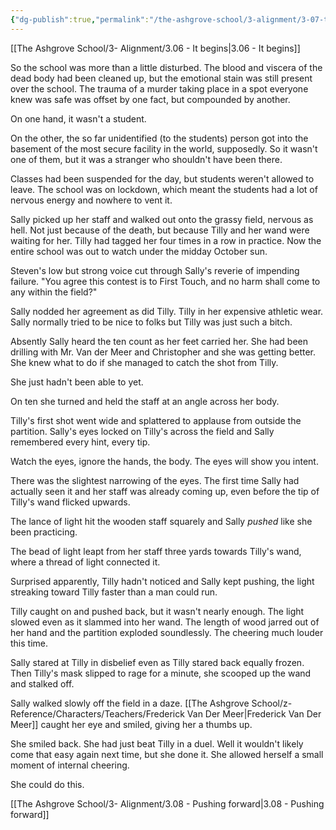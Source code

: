 ```yaml
---
{"dg-publish":true,"permalink":"/the-ashgrove-school/3-alignment/3-07-tag-you-re-it/"}
---
```


[[The Ashgrove School/3- Alignment/3.06 - It begins\|3.06 - It begins]]

So the school was more than a little disturbed. The blood and viscera of the dead body had been cleaned up, but the emotional stain was still present over the school. The trauma of a murder taking place in a spot everyone knew was safe was offset by one fact, but compounded by another.

On one hand, it wasn't a student. 

On the other, the so far unidentified (to the students) person got into the basement of the most secure facility in the world, supposedly.  So it wasn't one of them, but it was a stranger who shouldn't have been there. 

Classes had been suspended for the day, but students weren't allowed to leave. The school was on lockdown, which meant the students had a lot of nervous energy and nowhere to vent it. 

Sally picked up her staff and walked out onto the grassy field, nervous as hell. Not just because of the death, but because Tilly and her wand were waiting for her. Tilly had tagged her four times in a row in practice. Now the entire school was out to watch under the midday October sun. 

Steven's low but strong voice cut through Sally's reverie of impending failure. "You agree this contest is to First Touch, and no harm shall come to any within the field?" 

Sally nodded her agreement as did Tilly. Tilly in her expensive athletic wear. Sally normally tried to be nice to folks but Tilly was just such a bitch.

Absently Sally heard the ten count as her feet carried her. She had been drilling with Mr. Van der Meer and Christopher and she was getting better. She knew what to do if she managed to catch the shot from Tilly. 

She just hadn't been able to yet.

On ten she turned and held the staff at an angle across her body. 

Tilly's first shot went wide and splattered to applause from outside the partition. Sally's eyes locked on Tilly's across the field and Sally remembered every hint, every tip. 

Watch the eyes, ignore the hands, the body. The eyes will show you intent.

There was the slightest narrowing of the eyes. The first time Sally had actually seen it and her staff was already coming up, even before the tip of Tilly's wand flicked upwards. 

The lance of light hit the wooden staff squarely and Sally *pushed* like she been practicing. 

The bead of light leapt from her staff three yards towards Tilly's wand, where a thread of light connected it. 

Surprised apparently, Tilly hadn't noticed and Sally kept pushing, the light streaking toward Tilly faster than a man could run.

Tilly caught on and pushed back, but it wasn't nearly enough. The light slowed even as it slammed into her wand. The length of wood jarred out of her hand and the partition exploded soundlessly. The cheering much louder this time. 

Sally stared at Tilly in disbelief even as Tilly stared back equally frozen. Then Tilly's mask slipped to rage for a minute, she scooped up the wand and stalked off. 

Sally walked slowly off the field in a daze. [[The Ashgrove School/z-Reference/Characters/Teachers/Frederick Van Der Meer\|Frederick Van Der Meer]] caught her eye and smiled, giving her a thumbs up.

She smiled back. She had just beat Tilly in a duel. Well it wouldn't likely come that easy again next time, but she done it. She allowed herself a small moment of internal cheering.

She could do this.

[[The Ashgrove School/3- Alignment/3.08 - Pushing forward\|3.08 - Pushing forward]]